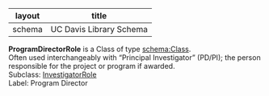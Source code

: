 | layout| title |
| ------------- |:-------------:|
| schema     | UC Davis Library Schema    |

**ProgramDirectorRole** is a Class of type [schema:Class](http://schema.org/Class). <br /> 
Often used interchangeably with “Principal Investigator” (PD/PI); the person responsible for the project or program if awarded.<br />
Subclass: [InvestigatorRole](http://vivoweb.org/ontology/core#InvestigatorRole)<br /> Label: Program Director<br /> 
